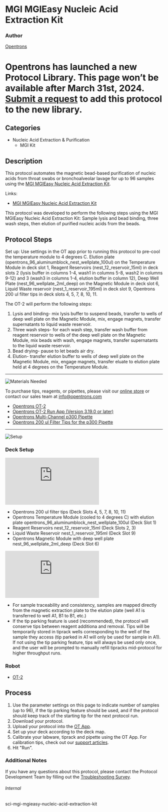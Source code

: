 # MGI MGIEasy Nucleic Acid Extraction Kit

### Author
[Opentrons](https://opentrons.com/)


# Opentrons has launched a new Protocol Library. This page won’t be available after March 31st, 2024. [Submit a request](https://docs.google.com/forms/d/e/1FAIpQLSdYYp9QCKow4nn0KlCVsMS3HX0eJ0N9O7-erajKvcpT0lWbSg/viewform) to add this protocol to the new library.

## Categories
* Nucleic Acid Extraction & Purification
     * MGI Kit

## Description

This protocol automates the magnetic bead-based purification of nucleic acids from throat swabs or bronchoalveolar lavage for up to 96 samples using the [MGI MGIEasy Nucleic Acid Extraction Kit](https://opentrons-protocol-library-website.s3.amazonaws.com/custom-README-images/sci-mgi-mgieasy-nucleic-acid-extraction-kit/MGIEasy+Nucleic+Acid+Extraction+Kit+User+Manual.pdf).

Links:
* [MGI MGIEasy Nucleic Acid Extraction Kit](https://opentrons-protocol-library-website.s3.amazonaws.com/custom-README-images/sci-mgi-mgieasy-nucleic-acid-extraction-kit/MGIEasy+Nucleic+Acid+Extraction+Kit+User+Manual.pdf)

This protocol was developed to perform the following steps using the MGI MGIEasy Nucleic Acid Extraction Kit: Sample lysis and bead binding, three wash steps, then elution of purified nucleic acids from the beads.

## Protocol Steps

Set up: Use settings in the OT app prior to running this protocol to pre-cool the temperature module to 4 degrees C. Elution plate (opentrons_96_aluminumblock_nest_wellplate_100ul) on the Temperature Module in deck slot 1, Reagent Reservoirs (nest_12_reservoir_15ml) in deck slots 2 (lysis buffer in columns 1-4, wash1 in columns 5-8, wash2 in columns 9-12) and 3 (wash3 in columns 1-4, elution buffer in column 12), Deep Well Plate (nest_96_wellplate_2ml_deep) on the Magnetic Module in deck slot 6, Liquid Waste reservoir (nest_1_reservoir_195ml) in deck slot 9, Opentrons 200 ul filter tips in deck slots 4, 5, 7, 8, 10, 11.   

The OT-2 will perform the following steps:
1. Lysis and binding- mix lysis buffer to suspend beads, transfer to wells of deep well plate on the Magnetic Module, mix, engage magnets, transfer supernatants to liquid waste reservoir.
2. Three wash steps- for each wash step, transfer wash buffer from reagent reservoir to wells of the deep well plate on the Magnetic Module, mix beads with wash, engage magnets, transfer supernatants to the liquid waste reservoir.
3. Bead drying- pause to let beads air dry.
4. Elution- transfer elution buffer to wells of deep well plate on the Magnetic Module, mix, engage magnets, transfer eluate to elution plate held at 4 degrees on the Temperature Module.

---
![Materials Needed](https://s3.amazonaws.com/opentrons-protocol-library-website/custom-README-images/001-General+Headings/materials.png)

To purchase tips, reagents, or pipettes, please visit our [online store](https://shop.opentrons.com/) or contact our sales team at [info@opentrons.com](mailto:info@opentrons.com)

* [Opentrons OT-2](https://shop.opentrons.com/collections/ot-2-robot/products/ot-2)
* [Opentrons OT-2 Run App (Version 3.19.0 or later)](https://opentrons.com/ot-app/)
* [Opentrons Multi-Channel p300 Pipette](https://shop.opentrons.com/collections/ot-2-pipettes/products/single-channel-electronic-pipette)
* [Opentrons 200 ul Filter Tips for the p300 Pipette](https://shop.opentrons.com/collections/opentrons-tips)

---
![Setup](https://s3.amazonaws.com/opentrons-protocol-library-website/custom-README-images/001-General+Headings/Setup.png)

### Deck Setup
![deck layout](https://opentrons-protocol-library-website.s3.amazonaws.com/custom-README-images/sci-mgi-mgieasy-nucleic-acid-extraction-kit/layout.pdf)

* Opentrons 200 ul filter tips (Deck Slots 4, 5, 7, 8, 10, 11)
* Opentrons Temperature Module (cooled to 4 degrees C) with elution plate opentrons_96_aluminumblock_nest_wellplate_100ul (Deck Slot 1)
* Reagent Reservoirs nest_12_reservoir_15ml (Deck Slots 2, 3)
* Liquid Waste Reservoir nest_1_reservoir_195ml (Deck Slot 9)
* Opentrons Magnetic Module with deep well plate nest_96_wellplate_2ml_deep (Deck Slot 6)

![QC data](https://opentrons-protocol-library-website.s3.amazonaws.com/custom-README-images/sci-mgi-mgieasy-nucleic-acid-extraction-kit/QC+Data.pdf)

* For sample traceability and consistency, samples are mapped directly from the magnetic extraction plate to the elution plate (well A1 is transferred to well A1, B1 to B1, etc.)
* If the tip parking feature is used (recommended), the protocol will conserve tips between reagent additiona and removal. Tips will be temporarily stored in tiprack wells corresponding to the well of the sample they access (tip parked in A1 will only be used for sample in A1). If not using the tip parking feature, tips will always be used only once, and the user will be prompted to manually refill tipracks mid-protocol for higher throughput runs.

### Robot
* [OT-2](https://opentrons.com/ot-2)

## Process
1. Use the parameter settings on this page to indicate number of samples (up to 96), if the tip parking feature should be used, and if the protocol should keep track of the starting tip for the next protocol run.
2. Download your protocol.
3. Upload your protocol into the [OT App](https://opentrons.com/ot-app).
4. Set up your deck according to the deck map.
5. Calibrate your labware, tiprack and pipette using the OT App. For calibration tips, check out our [support articles](https://support.opentrons.com/en/collections/1559720-guide-for-getting-started-with-the-ot-2).
6. Hit "Run".

### Additional Notes
If you have any questions about this protocol, please contact the Protocol Development Team by filling out the [Troubleshooting Survey](https://protocol-troubleshooting.paperform.co/).

###### Internal
sci-mgi-mgieasy-nucleic-acid-extraction-kit
